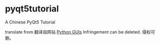 # pyqt5tutorial
A Chinese PyQt5 Tutorial

translate from [<Python GUIs>](https://www.pythonguis.com/pyqt5/)
翻译自网站 [Python GUIs](https://www.pythonguis.com/pyqt5/)
Infringement can be deleted.
侵权可删。
